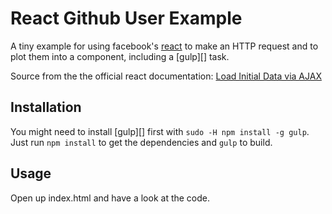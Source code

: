 # React Github User Example

A tiny example for using facebook's [react][] to make an HTTP request and to plot them into a component, including a [gulp][] task.

Source from the the official react documentation: [Load Initial Data via AJAX](https://facebook.github.io/react/tips/initial-ajax.html)

[react]:
[gulp]:

## Installation
You might need to install [gulp][] first with `sudo -H npm install -g gulp`.
Just run `npm install` to get the dependencies and `gulp` to build.

## Usage
Open up index.html and have a look at the code.
